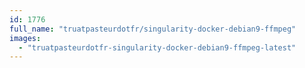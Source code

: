 ```yaml
---
id: 1776
full_name: "truatpasteurdotfr/singularity-docker-debian9-ffmpeg"
images: 
  - "truatpasteurdotfr-singularity-docker-debian9-ffmpeg-latest"
---
```

